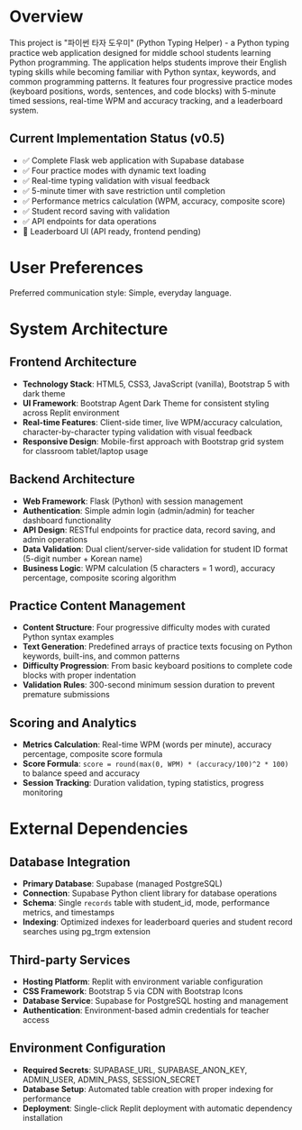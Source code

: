 # Overview

This project is "파이썬 타자 도우미" (Python Typing Helper) - a Python typing practice web application designed for middle school students learning Python programming. The application helps students improve their English typing skills while becoming familiar with Python syntax, keywords, and common programming patterns. It features four progressive practice modes (keyboard positions, words, sentences, and code blocks) with 5-minute timed sessions, real-time WPM and accuracy tracking, and a leaderboard system.

## Current Implementation Status (v0.5)
- ✅ Complete Flask web application with Supabase database
- ✅ Four practice modes with dynamic text loading
- ✅ Real-time typing validation with visual feedback
- ✅ 5-minute timer with save restriction until completion
- ✅ Performance metrics calculation (WPM, accuracy, composite score)
- ✅ Student record saving with validation
- ✅ API endpoints for data operations
- 🔄 Leaderboard UI (API ready, frontend pending)

# User Preferences

Preferred communication style: Simple, everyday language.

# System Architecture

## Frontend Architecture
- **Technology Stack**: HTML5, CSS3, JavaScript (vanilla), Bootstrap 5 with dark theme
- **UI Framework**: Bootstrap Agent Dark Theme for consistent styling across Replit environment
- **Real-time Features**: Client-side timer, live WPM/accuracy calculation, character-by-character typing validation with visual feedback
- **Responsive Design**: Mobile-first approach with Bootstrap grid system for classroom tablet/laptop usage

## Backend Architecture
- **Web Framework**: Flask (Python) with session management
- **Authentication**: Simple admin login (admin/admin) for teacher dashboard functionality
- **API Design**: RESTful endpoints for practice data, record saving, and admin operations
- **Data Validation**: Dual client/server-side validation for student ID format (5-digit number + Korean name)
- **Business Logic**: WPM calculation (5 characters = 1 word), accuracy percentage, composite scoring algorithm

## Practice Content Management
- **Content Structure**: Four progressive difficulty modes with curated Python syntax examples
- **Text Generation**: Predefined arrays of practice texts focusing on Python keywords, built-ins, and common patterns
- **Difficulty Progression**: From basic keyboard positions to complete code blocks with proper indentation
- **Validation Rules**: 300-second minimum session duration to prevent premature submissions

## Scoring and Analytics
- **Metrics Calculation**: Real-time WPM (words per minute), accuracy percentage, composite score formula
- **Score Formula**: `score = round(max(0, WPM) * (accuracy/100)^2 * 100)` to balance speed and accuracy
- **Session Tracking**: Duration validation, typing statistics, progress monitoring

# External Dependencies

## Database Integration
- **Primary Database**: Supabase (managed PostgreSQL)
- **Connection**: Supabase Python client library for database operations
- **Schema**: Single `records` table with student_id, mode, performance metrics, and timestamps
- **Indexing**: Optimized indexes for leaderboard queries and student record searches using pg_trgm extension

## Third-party Services
- **Hosting Platform**: Replit with environment variable configuration
- **CSS Framework**: Bootstrap 5 via CDN with Bootstrap Icons
- **Database Service**: Supabase for PostgreSQL hosting and management
- **Authentication**: Environment-based admin credentials for teacher access

## Environment Configuration
- **Required Secrets**: SUPABASE_URL, SUPABASE_ANON_KEY, ADMIN_USER, ADMIN_PASS, SESSION_SECRET
- **Database Setup**: Automated table creation with proper indexing for performance
- **Deployment**: Single-click Replit deployment with automatic dependency installation